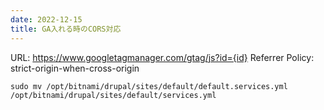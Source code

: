 ```yaml
---
date: 2022-12-15
title: GA入れる時のCORS対応
---
```

URL:
    https://www.googletagmanager.com/gtag/js?id={id}
Referrer Policy:
    strict-origin-when-cross-origin


```
sudo mv /opt/bitnami/drupal/sites/default/default.services.yml /opt/bitnami/drupal/sites/default/services.yml
```